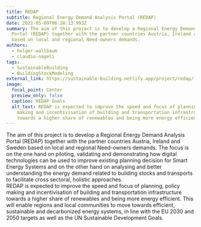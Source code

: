 ```yaml
---
title: REDAP
subtitle: Regional Energy Demand Analysis Portal (REDAP)
date: 2021-05-09T06:28:13.993Z
summary: The aim of this project is to develop a Regional Energy Demand Analysis
  Portal (REDAP) together with the partner countries Austria, Ireland and Sweden
  based on local and regional Need-owners demands.
authors:
  - holger-wallbaum
  - claudio-nageli
tags:
  - SustainableBuilding
  - BuildingStockModeling
external_link: https://sustainable-building.netlify.app/project/redap/
image:
  focal_point: Center
  preview_only: false
  caption: REDAP Goals
  alt_text: REDAP is expected to improve the speed and focus of planning, policy
    making and incentivisation of building and transportation infrastructure
    towards a higher share of renewables and being more energy efficient.
---
```

The aim of this project is to develop a Regional Energy Demand Analysis Portal (REDAP) together with the partner countries Austria, Ireland and Sweden based on local and regional Need-owners demands. The focus is on the one hand on piloting, validating and demonstrating how digital technologies can be used to improve existing planning decision for Smart Energy Systems and on the other hand on analysing and better understanding the energy demand related to building stocks and transports to facilitate cross sectoral, holistic approaches.  
REDAP is expected to improve the speed and focus of planning, policy making and incentivisation of building and transportation infrastructure towards a higher share of renewables and being more energy efficient. This will enable regions and local communities to move towards efficient, sustainable and decarbonized energy systems, in line with the EU 2030 and 2050 targets as well as the UN Sustainable Development Goals.
